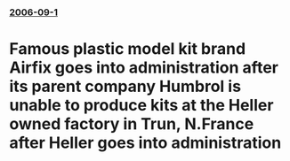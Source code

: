 ### [2006-09-1](/news/2006/09/1/index.md)

#  Famous plastic model kit brand Airfix goes into administration after its parent company Humbrol is unable to produce kits at the Heller owned factory in Trun, N.France after Heller goes into administration



